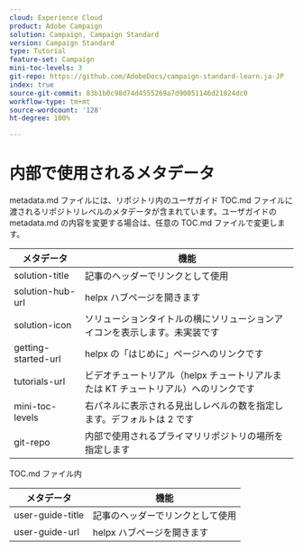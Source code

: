 ```yaml
---
cloud: Experience Cloud
product: Adobe Campaign
solution: Campaign, Campaign Standard
version: Campaign Standard
type: Tutorial
feature-set: Campaign
mini-toc-levels: 3
git-repo: https://github.com/AdobeDocs/campaign-standard-learn.ja-JP
index: true
source-git-commit: 83b1b0c98d74d4555269a7d90051146d21824dc0
workflow-type: tm+mt
source-wordcount: '128'
ht-degree: 100%

---
```



# 内部で使用されるメタデータ

metadata.md ファイルには、リポジトリ内のユーザガイド TOC.md ファイルに渡されるリポジトリレベルのメタデータが含まれています。ユーザガイドの metadata.md の内容を変更する場合は、任意の TOC.md ファイルで変更します。

| メタデータ | 機能 |
|--- |--- |
| solution-title | 記事のヘッダーでリンクとして使用 |
| solution-hub-url | helpx ハブページを開きます |
| solution-icon | ソリューションタイトルの横にソリューションアイコンを表示します。未実装です |
| getting-started-url | helpx の「はじめに」ページへのリンクです |
| tutorials-url | ビデオチュートリアル（helpx チュートリアルまたは KT チュートリアル）へのリンクです |
| mini-toc-levels | 右パネルに表示される見出しレベルの数を指定します。デフォルトは 2 です |
| git-repo | 内部で使用されるプライマリリポジトリの場所を指定します |

TOC.md ファイル内

| メタデータ | 機能 |
|--- |--- |
| user-guide-title | 記事のヘッダーでリンクとして使用 |
| user-guide-url | helpx ハブページを開きます |

